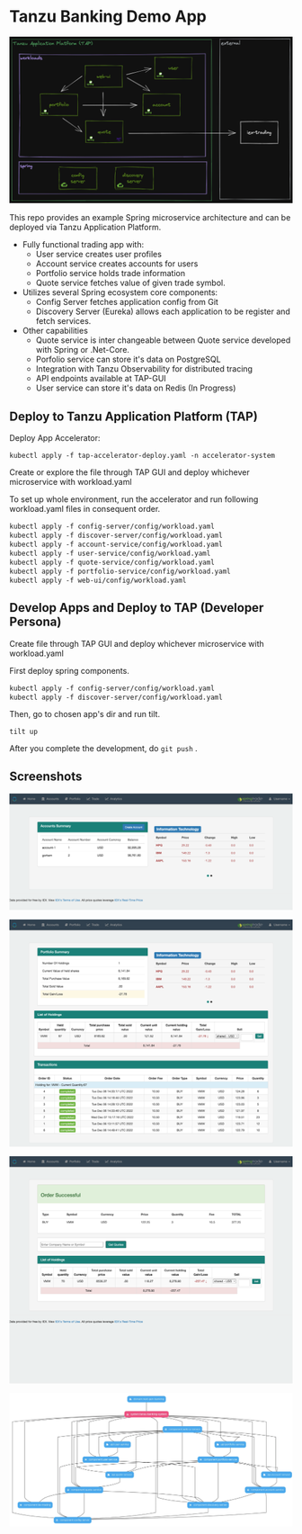 # Tanzu Banking Demo App

![Alt text](images/banking-demo-architecture.png?raw=true "Architecture")

This repo provides an example Spring microservice architecture and can be deployed via Tanzu Application Platform.

- Fully functional trading app with:
  - User service creates user profiles
  - Account service creates accounts for users
  - Portfolio service holds trade information
  - Quote service fetches value of given trade symbol.
- Utilizes several Spring ecosystem core components:
  - Config Server fetches application config from Git
  - Discovery Server (Eureka) allows each application to be register and fetch services.
- Other capabilities
  - Quote service is inter changeable between Quote service developed with Spring or .Net-Core.
  - Porfolio service can store it's data on PostgreSQL
  - Integration with Tanzu Observability for distributed tracing
  - API endpoints available at TAP-GUI
  - User service can store it's data on Redis (In Progress)


## Deploy to Tanzu Application Platform (TAP)

Deploy App Accelerator:
```
kubectl apply -f tap-accelerator-deploy.yaml -n accelerator-system
```

Create or explore the file through TAP GUI and deploy whichever microservice with workload.yaml

To set up whole environment, run the accelerator and run following workload.yaml files in consequent order.
```
kubectl apply -f config-server/config/workload.yaml
kubectl apply -f discover-server/config/workload.yaml
kubectl apply -f account-service/config/workload.yaml
kubectl apply -f user-service/config/workload.yaml
kubectl apply -f quote-service/config/workload.yaml
kubectl apply -f portfolio-service/config/workload.yaml
kubectl apply -f web-ui/config/workload.yaml
```


## Develop Apps and Deploy to TAP (Developer Persona)

Create file through TAP GUI and deploy whichever microservice with workload.yaml

First deploy spring components.
```
kubectl apply -f config-server/config/workload.yaml
kubectl apply -f discover-server/config/workload.yaml
```

Then, go to chosen app's dir and run tilt.

```
tilt up
```

After you complete the development, do ```git push```  .

## Screenshots

![Alt text](images/accounts.png?raw=true "Accounts")

![Alt text](images/portfolio.png?raw=true "Portfolio")

![Alt text](images/trade.png?raw=true "Trade")

![Alt text](images/dependency-diagram.png?raw=true "TAP Dependency Diagram")

